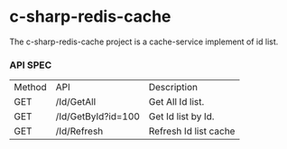 # c-sharp-redis-cache
The c-sharp-redis-cache project is a cache-service implement of id list.


### API SPEC
<table>
<tr>
<td>Method</td>
<td>API</td>
<td>Description</td>
</tr>
<tr>
<td>GET</td>
<td>/Id/GetAll</td>
<td>Get All Id list.</td>
</tr>
<tr>
<td>GET</td>
<td>/Id/GetById?id=100</td>
<td>Get Id list by Id.</td>
</tr>
<tr>
<td>GET</td>
<td>/Id/Refresh</td>
<td>Refresh Id list cache</td>
</tr>
</table>
